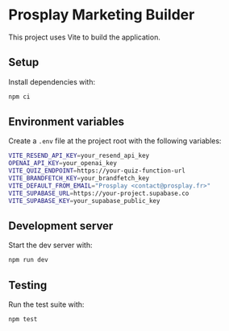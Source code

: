 # Prosplay Marketing Builder

This project uses Vite to build the application.

## Setup

Install dependencies with:

```bash
npm ci
```

## Environment variables

Create a `.env` file at the project root with the following variables:

```bash
VITE_RESEND_API_KEY=your_resend_api_key
OPENAI_API_KEY=your_openai_key
VITE_QUIZ_ENDPOINT=https://your-quiz-function-url
VITE_BRANDFETCH_KEY=your_brandfetch_key
VITE_DEFAULT_FROM_EMAIL="Prosplay <contact@prosplay.fr>"
VITE_SUPABASE_URL=https://your-project.supabase.co
VITE_SUPABASE_KEY=your_supabase_public_key
```

## Development server

Start the dev server with:

```bash
npm run dev
```

## Testing

Run the test suite with:

```bash
npm test
```

